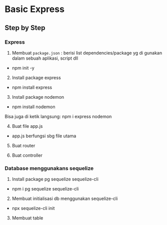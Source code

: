 # Basic Express

## Step by Step

### Express

1. Membuat `package.json` : berisi list dependencies/package yg di gunakan dalam sebuah aplikasi, script dll

- npm init -y

2. Install package express

- npm install express

3. Install package nodemon

- npm install nodemon

Bisa juga di ketik langsung: npm i express nodemon

4. Buat file app.js

- app.js berfungsi sbg file utama

5. Buat router

6. Buat controller

### Database menggunakans sequelize

1. Install package pg sequelize sequelize-cli

- npm i pg sequelize sequelize-cli

2. Membuat initialisasi db menggunakan sequelize-cli

- npx sequelize-cli init

3. Membuat table
